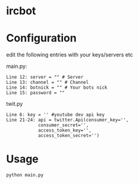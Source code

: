 # ircbot

# Configuration

edit the following entries with your keys/servers etc

main.py:
```
Line 12: server = "" # Server
Line 13: channel = "" # Channel
Line 14: botnick = "" # Your bots nick
Line 15: password = ""
```

twit.py
```
Line 6: key = '' #youtube dev api key
Line 21-24: api = twitter.Api(consumer_key='',
            consumer_secret='',
            access_token_key='',
            access_token_secret='')
```
# Usage
```
python main.py
```
